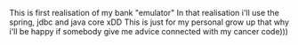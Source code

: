 This is first realisation of my bank "emulator"
In that realisation i'll use the spring, jdbc and java core xDD
This is just for my personal grow up that why i'll be happy if somebody give me advice connected with my cancer code)))
